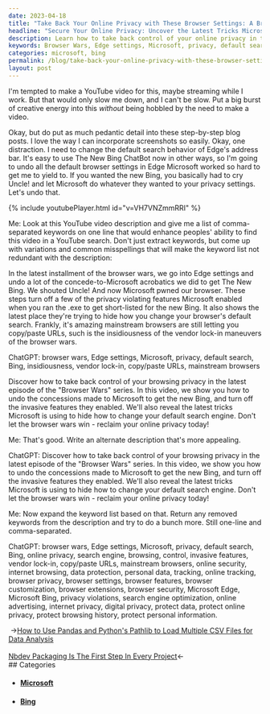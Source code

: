 ```yaml
---
date: 2023-04-18
title: "Take Back Your Online Privacy with These Browser Settings: A Browser Wars Series"
headline: "Secure Your Online Privacy: Uncover the Latest Tricks Microsoft is Using to Hide How to Change Your Default Search Engine"
description: Learn how to take back control of your online privacy in this episode of the 'Browser Wars' series. I'll show you how to undo the concessions made to Microsoft for the new Bing and turn off their invasive features. Plus, discover the latest tricks Microsoft is using to hide how to change your default search engine. Click through to learn more about browser wars, Edge settings, Microsoft, privacy, default search, Bing, and more.
keywords: Browser Wars, Edge settings, Microsoft, privacy, default search, Bing, online privacy, search engine
categories: microsoft, bing
permalink: /blog/take-back-your-online-privacy-with-these-browser-settings-a-browser-wars-series/
layout: post
---
```



I'm tempted to make a YouTube video for this, maybe streaming while I work. But
that would only slow me down, and I can't be slow. Put a big burst of creative
energy into this *without* being hobbled by the need to make a video.

Okay, but do put as much pedantic detail into these step-by-step blog posts. I
love the way I can incorporate screenshots so easily. Okay, one distraction. I
need to change the default search behavior of Edge's address bar. It's easy to
use The New Bing ChatBot now in other ways, so I'm going to undo all the
default browser settings in Edge Microsoft worked so hard to get me to yield
to. If you wanted the new Bing, you basically had to cry Uncle! and let
Microsoft do whatever they wanted to your privacy settings. Let's undo that.

{% include youtubePlayer.html id="v=VH7VNZmmRRI" %}

Me: Look at this YouTube video description and give me a list of comma-separated
keywords on one line that would enhance peoples' ability to find this video in
a YouTube search. Don't just extract keywords, but come up with variations and
common misspellings that will make the keyword list not redundant with the
description:

In the latest installment of the browser wars, we go into Edge settings and
undo a lot of the concede-to-Microsoft acrobatics we did to get The New Bing.
We shouted Uncle! And now Microsoft pwned our browser. These steps turn off a
few of the privacy violating features Microsoft enabled when you ran the .exe
to get short-listed for the new Bing. It also shows the latest place they're
trying to hide how you change your browser's default search. Frankly, it's
amazing mainstream browsers are still letting you copy/paste URLs, such is the
insidiousness of the vendor lock-in maneuvers of the browser wars.

ChatGPT: browser wars, Edge settings, Microsoft, privacy, default search, Bing,
insidiousness, vendor lock-in, copy/paste URLs, mainstream browsers

Discover how to take back control of your browsing privacy in the latest
episode of the "Browser Wars" series. In this video, we show you how to undo
the concessions made to Microsoft to get the new Bing, and turn off the
invasive features they enabled. We'll also reveal the latest tricks Microsoft
is using to hide how to change your default search engine. Don't let the
browser wars win - reclaim your online privacy today!

Me: That's good. Write an alternate description that's more appealing.

ChatGPT: Discover how to take back control of your browsing privacy in the
latest episode of the "Browser Wars" series. In this video, we show you how to
undo the concessions made to Microsoft to get the new Bing, and turn off the
invasive features they enabled. We'll also reveal the latest tricks Microsoft
is using to hide how to change your default search engine. Don't let the
browser wars win - reclaim your online privacy today!

Me: Now expand the keyword list based on that. Return any removed keywords from
the description and try to do a bunch more. Still one-line and comma-separated.

ChatGPT: browser wars, Edge settings, Microsoft, privacy, default search, Bing,
online privacy, search engine, browsing, control, invasive features, vendor
lock-in, copy/paste URLs, mainstream browsers, online security, internet
browsing, data protection, personal data, tracking, online tracking, browser
privacy, browser settings, browser features, browser customization, browser
extensions, browser security, Microsoft Edge, Microsoft Bing, privacy
violations, search engine optimization, online advertising, internet privacy,
digital privacy, protect data, protect online privacy, protect browsing
history, protect personal information.


<div class="post-nav"><div class="post-nav-prev"><span class="arrow">&nbsp;&rarr;</span><a href="/blog/how-to-use-pandas-and-python-s-pathlib-to-load-multiple-csv-files-for-data-analysis/">How to Use Pandas and Python's Pathlib to Load Multiple CSV Files for Data Analysis</a></div> &nbsp; <div class="post-nav-next"><a href="/blog/nbdev-packaging-is-the-first-step-in-every-project/">Nbdev Packaging Is The First Step In Every Project</a><span class="arrow">&larr;&nbsp;</span></div></div>
## Categories

<ul>
<li><h4><a href='/microsoft/'>Microsoft</a></h4></li>
<li><h4><a href='/bing/'>Bing</a></h4></li></ul>